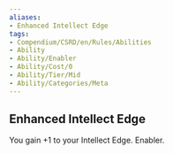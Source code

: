 ```yaml
---
aliases:
- Enhanced Intellect Edge
tags:
- Compendium/CSRD/en/Rules/Abilities
- Ability
- Ability/Enabler
- Ability/Cost/0
- Ability/Tier/Mid
- Ability/Categories/Meta
---
```


  
## Enhanced Intellect Edge  
You gain +1 to your Intellect Edge. Enabler.